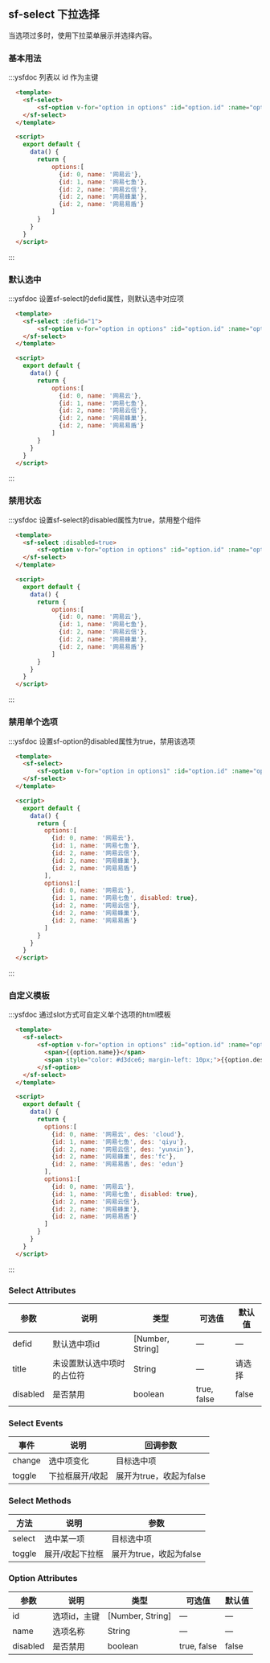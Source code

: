 ## sf-select 下拉选择

当选项过多时，使用下拉菜单展示并选择内容。

### 基本用法

:::ysfdoc 列表以 id 作为主键   

```html
  <template>
    <sf-select>
        <sf-option v-for="option in options" :id="option.id" :name="option.name" :disabled="option.disabled">
    </sf-select>
  </template>

  <script>
    export default {
      data() {
        return {
            options:[
              {id: 0, name: '网易云'},
              {id: 1, name: '网易七鱼'},
              {id: 2, name: '网易云信'},
              {id: 2, name: '网易蜂巢'},
              {id: 2, name: '网易易盾'}
            ]
        }
      }
    }
  </script>
```
:::

### 默认选中

:::ysfdoc 设置sf-select的defid属性，则默认选中对应项

```html
  <template>
    <sf-select :defid="1">
        <sf-option v-for="option in options" :id="option.id" :name="option.name" :disabled="option.disabled">
    </sf-select>
  </template>

  <script>
    export default {
      data() {
        return {
            options:[
              {id: 0, name: '网易云'},
              {id: 1, name: '网易七鱼'},
              {id: 2, name: '网易云信'},
              {id: 2, name: '网易蜂巢'},
              {id: 2, name: '网易易盾'}
            ]
        }
      }
    }
  </script>
```
:::

### 禁用状态

:::ysfdoc 设置sf-select的disabled属性为true，禁用整个组件

```html
  <template>
    <sf-select :disabled=true>
        <sf-option v-for="option in options" :id="option.id" :name="option.name" :disabled="option.disabled">
    </sf-select>
  </template>

  <script>
    export default {
      data() {
        return {
            options:[
              {id: 0, name: '网易云'},
              {id: 1, name: '网易七鱼'},
              {id: 2, name: '网易云信'},
              {id: 2, name: '网易蜂巢'},
              {id: 2, name: '网易易盾'}
            ]
        }
      }
    }
  </script>
```
:::

### 禁用单个选项

:::ysfdoc 设置sf-option的disabled属性为true，禁用该选项

```html
  <template>
    <sf-select>
        <sf-option v-for="option in options1" :id="option.id" :name="option.name" :disabled="option.disabled">
    </sf-select>
  </template>

  <script>
    export default {
      data() {
        return {
          options:[
            {id: 0, name: '网易云'},
            {id: 1, name: '网易七鱼'},
            {id: 2, name: '网易云信'},
            {id: 2, name: '网易蜂巢'},
            {id: 2, name: '网易易盾'}
          ],
          options1:[
            {id: 0, name: '网易云'},
            {id: 1, name: '网易七鱼', disabled: true},
            {id: 2, name: '网易云信'},
            {id: 2, name: '网易蜂巢'},
            {id: 2, name: '网易易盾'}
          ]
        }
      }
    }
  </script>
```
:::

### 自定义模板

:::ysfdoc 通过slot方式可自定义单个选项的html模板

```html
  <template>
    <sf-select>
        <sf-option v-for="option in options" :id="option.id" :name="option.name" :disabled="option.disabled">
          <span>{{option.name}}</span>
          <span style="color: #d3dce6; margin-left: 10px;">{{option.des}}</span>
        </sf-option>
    </sf-select>
  </template>

  <script>
    export default {
      data() {
        return {
          options:[
            {id: 0, name: '网易云', des: 'cloud'},
            {id: 1, name: '网易七鱼', des: 'qiyu'},
            {id: 2, name: '网易云信', des: 'yunxin'},
            {id: 2, name: '网易蜂巢', des:'fc'},
            {id: 2, name: '网易易盾', des: 'edun'}
          ],
          options1:[
            {id: 0, name: '网易云'},
            {id: 1, name: '网易七鱼', disabled: true},
            {id: 2, name: '网易云信'},
            {id: 2, name: '网易蜂巢'},
            {id: 2, name: '网易易盾'}
          ]
        }
      }
    }
  </script>
```
:::

### Select Attributes
| 参数      | 说明    | 类型      | 可选值       | 默认值   |
|---------- |-------- |---------- |-------------  |-------- |
| defid     | 默认选中项id   | [Number, String]  |  —  |  —  |
| title  | 未设置默认选中项时的占位符    | String   | — | 请选择   |
| disabled  | 是否禁用    | boolean   | true, false   | false   |

### Select Events
| 事件      | 说明    | 回调参数 |
|---------- |-------- |----------|
| change    | 选中项变化   | 目标选中项 |
| toggle    | 下拉框展开/收起 | 展开为true，收起为false |

### Select Methods
| 方法      | 说明    | 参数 |
|---------- |-------- |----------|
| select    | 选中某一项   | 目标选中项 |
| toggle    | 展开/收起下拉框 | 展开为true，收起为false |

### Option Attributes
| 参数      | 说明    | 类型      | 可选值       | 默认值   |
|---------- |-------- |---------- |-------------  |-------- |
| id     | 选项id，主键   | [Number, String]  |  —  |  —  |
| name  | 选项名称    | String   | — | — |
| disabled  | 是否禁用    | boolean   | true, false   | false   |
